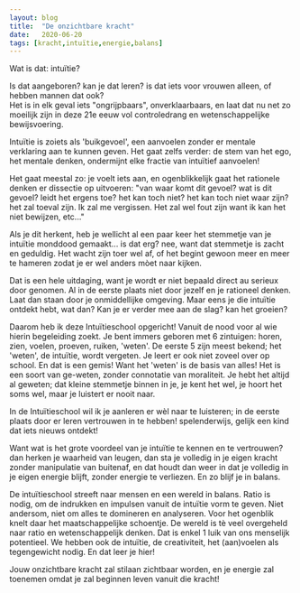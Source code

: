 ```yaml
---
layout: blog
title:  "De onzichtbare kracht"
date:   2020-06-20
tags: [kracht,intuïtie,energie,balans]
---
```


Wat is dat: intuïtie?

Is dat aangeboren? kan je dat leren? is dat iets voor vrouwen alleen, of hebben mannen dat ook?   
Het is in elk geval iets "ongrijpbaars", onverklaarbaars, en laat dat nu net zo moeilijk zijn in deze 21e eeuw vol controledrang en wetenschappelijke bewijsvoering.   

Intuïtie is zoiets als 'buikgevoel', een aanvoelen zonder er mentale verklaring aan te kunnen geven. Het gaat zelfs verder: de stem van het ego, het mentale denken, ondermijnt elke fractie van intuïtief aanvoelen!   

Het gaat meestal zo: je voelt iets aan, en ogenblikkelijk gaat het rationele denken er dissectie op uitvoeren: "van waar komt dit gevoel? wat is dit gevoel? leidt het ergens toe? het kan toch niet? het kan toch niet waar zijn? het zal toeval zijn. Ik zal me vergissen. Het zal wel fout zijn want ik kan het niet bewijzen, etc..."   


Als je dit herkent, heb je wellicht al een paar keer het stemmetje van je intuïtie monddood gemaakt... is dat erg? nee, want dat stemmetje is zacht en geduldig. Het wacht zijn toer wel af, of het begint gewoon meer en meer te hameren zodat je er wel anders mòet naar kijken.   

Dat is een hele uitdaging, want je wordt er niet bepaald direct au serieux door genomen. Al in de eerste plaats niet door jezelf en je rationeel denken. Laat dan staan door je onmiddellijke omgeving. Maar eens je die intuïtie ontdekt hebt, wat dan? Kan je er verder mee aan de slag? kan het groeien? 

Daarom heb ik deze Intuïtieschool opgericht! Vanuit de nood voor al wie hierin begeleiding zoekt. Je bent immers geboren met 6 zintuigen: horen, zien, voelen, proeven, ruiken, 'weten'. De eerste 5 zijn meest bekend; het 'weten', de intuïtie, wordt vergeten. Je leert er ook niet zoveel over op school. En dat is een gemis! Want het 'weten' is de basis van alles! Het is een soort van ge-weten, zonder connotatie van moraliteit. Je hebt het altijd al geweten; dat kleine stemmetje binnen in je, je kent het wel, je hoort het soms wel, maar je luistert er nooit naar. 

In de Intuïtieschool wil ik je aanleren er wèl naar te luisteren; in de eerste plaats door er leren vertrouwen in te hebben! spelenderwijs, gelijk een kind dat iets nieuws ontdekt!

Want wat is het grote voordeel van je intuïtie te kennen en te vertrouwen? dan herken je waarheid van leugen, dan sta je volledig in je eigen kracht zonder manipulatie van buitenaf, en dat houdt dan weer in dat je volledig in je eigen energie blijft, zonder energie te verliezen. En zo blijf je in balans. 

De intuïtieschool streeft naar mensen en een wereld in balans. Ratio is nodig, om de indrukken en impulsen vanuit de intuïtie vorm te geven. Niet andersom, niet om alles te domineren en analyseren. Voor het ogenblik knelt daar het maatschappelijke schoentje. De wereld is tè veel overgeheld naar ratio en wetenschappelijk denken. Dat is enkel 1 luik van ons menselijk potentieel. We hebben ook de intuïtie, de creativiteit, het (aan)voelen als tegengewicht nodig. En dat leer je hier!   


Jouw onzichtbare kracht zal stilaan zichtbaar worden, en je energie zal toenemen omdat je zal beginnen leven vanuit die kracht!






